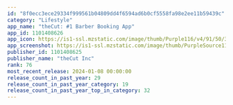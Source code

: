 ```yaml
---
id: "8f0ecc3ece29334f999561b04809dd4f6594ad6b0cf5558fa98e2ee11b59439c"
category: "Lifestyle"
app_name: "theCut: #1 Barber Booking App"
app_id: 1101408626
app_icon: https://is1-ssl.mzstatic.com/image/thumb/Purple116/v4/91/50/38/915038ac-8381-81ac-f01d-66d0dd1a568e/app-icon-1x_U007emarketing-0-10-0-85-220-0.jpeg/1024x1024bb.png
app_screenshot: https://is1-ssl.mzstatic.com/image/thumb/PurpleSource116/v4/ff/9b/ce/ff9bce77-8ea2-0886-0624-6fda49a7d8d6/b085a6c7-55fe-4a4a-a219-1be3a386f926_Screen_1.png/1242x2688bb.png
publisher_id: 1101408625
publisher_name: "theCut Inc"
rank: 76
most_recent_release: 2024-01-08 00:00:00
release_count_in_past_year: 29
release_count_in_past_year_category: 19
release_count_in_past_year_top_in_category: 32
---
```

